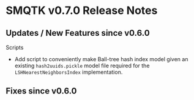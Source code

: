 SMQTK v0.7.0 Release Notes
==========================


Updates / New Features since v0.6.0
-----------------------------------

Scripts

  * Add script to conveniently make Ball-tree hash index model given an
    existing ``hash2uuids.pickle`` model file required for the
    ``LSHNearestNeighborsIndex`` implementation.


Fixes since v0.6.0
------------------
